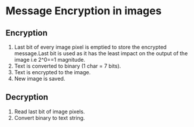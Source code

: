 # Message Encryption in images
## Encryption
1. Last bit of every image pixel is emptied to store the encrypted message.Last bit is used as it has the least impact on the output of the image i.e 2^0==1 magnitude.
2. Text is converted to binary (1 char = 7 bits).
3. Text is encrypted to the image.
3. New image is saved.

## Decryption
1. Read last bit of image pixels.
2. Convert binary to text string.
